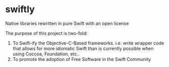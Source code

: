 swiftly
=======

Native libraries rewritten in pure Swift with an open license

The purpose of this project is two-fold:
1. To Swift-ify the Objective-C-Based frameworks.  i.e. write wrapper code that allows for more idiomatic Swift than is currently possible when using Coccoa, Foundation, etc..
2. To promote the adoption of Free Software in the Swift Community


